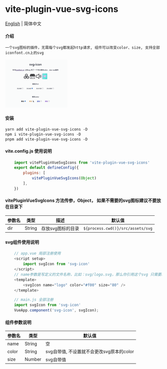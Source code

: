 # vite-plugin-vue-svg-icons
[English](README.en.md) | 简体中文
#### 介绍
    一个svg图标的插件，无需每个svg都发起http请求, 组件可以改变color、size, 支持全部iconfont.cn上的svg

<img src="./example/src/assets/demo.gif" width="200px"></img>   
#### 安装
    yarn add vite-plugin-vue-svg-icons -D
    npm i vite-plugin-vue-svg-icons -D
    pnpm add vite-plugin-vue-svg-icons -D

#### vite.config.js 使用说明
```js
    import vitePluginVueSvgIcons from 'vite-plugin-vue-svg-icons'
    export default defineConfig({
        plugins: [
            vitePluginVueSvgIcons(Object)
        ],
    })
```
#### vitePluginVueSvgIcons 方法传参，Object， 如果不需要的svg图标建议不要放在目录下

| 参数名 | 类型 | 描述 | 默认值 |
| -------- | -------- | -------- | -------- |
|dir|String|存放svg图标的目录|`${process.cwd()}/src/assets/svg`|

#### svg组件使用说明
```js
    // app.vue 局部注册使用
    <script setup>
        import svgIcon from 'svg-icon'
    </script>
    // name参数是写定义的文件名称，比如：svg/logo.svg，那么你引用这个svg 只需要name="logo"
    <template>
        <svgIcon name="logo" color="#f00" size="80" />
    </template>
```

```js
    // main.js 全部注册
    import svgIcon from 'svg-icon'
    VueApp.component('svg-icon', svgIcon);
```

#### 组件参数说明
| 参数名 | 类型 | 默认值 |
| -------- | -------- | -------- |
|name|String|空|
|color|String|svg自带值, 不设置就不会更改svg原本的color|
|size|Number|svg自带值|

<!-- [示列图像]() -->